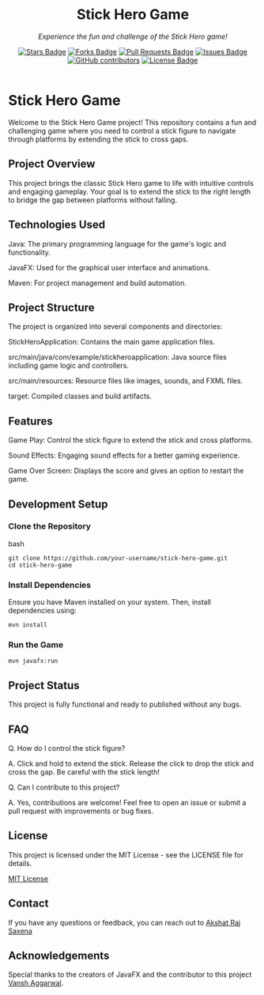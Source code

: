 <h1 align="center">Stick Hero Game</h1>
<p align="center"><i>Experience the fun and challenge of the Stick Hero game!</i></p>
<div align="center">
  <a href="https://github.com/akshatrajsaxena/StickHeroGameProjects/stargazers"><img src="https://img.shields.io/github/stars/akshatrajsaxena/StickHeroGameProjects" alt="Stars Badge"/></a>
  <a href="https://github.com/akshatrajsaxena/StickHeroGameProjects/network/members"><img src="https://img.shields.io/github/forks/akshatrajsaxena/StickHeroGameProjects" alt="Forks Badge"/></a>
  <a href="https://github.com/akshatrajsaxena/StickHeroGameProjects/pulls"><img src="https://img.shields.io/github/issues-pr/akshatrajsaxena/StickHeroGameProjects" alt="Pull Requests Badge"/></a>
  <a href="https://github.com/akshatrajsaxena/StickHeroGameProjects/issues"><img src="https://img.shields.io/github/issues/akshatrajsaxena/StickHeroGameProjects" alt="Issues Badge"/></a>
  <a href="https://github.com/akshatrajsaxena/StickHeroGameProjects/graphs/contributors"><img alt="GitHub contributors" src="https://img.shields.io/github/contributors/akshatrajsaxena/StickHeroGameProjects" ?color=2b9348"></a>
  <a href="https://github.com/akshatrajsaxena/StickHeroGameProjects/blob/master/LICENSE"><img src="https://img.shields.io/github/license/akshatrajsaxena/StickHeroGameProjects ?color=2b9348" alt="License Badge"/></a>
</div>
<br>

# Stick Hero Game

Welcome to the Stick Hero Game project! This repository contains a fun and challenging game where you need to control a stick figure to navigate through platforms by extending the stick to cross gaps.

## Project Overview

This project brings the classic Stick Hero game to life with intuitive controls and engaging gameplay. Your goal is to extend the stick to the right length to bridge the gap between platforms without falling.

## Technologies Used

Java: The primary programming language for the game's logic and functionality.

JavaFX: Used for the graphical user interface and animations.

Maven: For project management and build automation.

## Project Structure

The project is organized into several components and directories:

StickHeroApplication: Contains the main game application files.

src/main/java/com/example/stickheroapplication: Java source files including game logic and controllers.

src/main/resources: Resource files like images, sounds, and FXML files.

target: Compiled classes and build artifacts.

## Features

Game Play: Control the stick figure to extend the stick and cross platforms.

Sound Effects: Engaging sound effects for a better gaming experience.

Game Over Screen: Displays the score and gives an option to restart the game.

## Development Setup

### Clone the Repository

bash
```
git clone https://github.com/your-username/stick-hero-game.git
cd stick-hero-game
```

### Install Dependencies

Ensure you have Maven installed on your system. Then, install dependencies using:

```
mvn install
```

### Run the Game

```
mvn javafx:run
```

## Project Status

This project is fully functional and ready to published without any bugs.

## FAQ

Q. How do I control the stick figure?

A. Click and hold to extend the stick. Release the click to drop the stick and cross the gap. Be careful with the stick length!

Q. Can I contribute to this project?

A. Yes, contributions are welcome! Feel free to open an issue or submit a pull request with improvements or bug fixes.

## License

This project is licensed under the MIT License - see the LICENSE file for details.

[MIT License](https://github.com/akshatrajsaxena/StickHeroGameProjects/blob/main/LICENSE)

## Contact

If you have any questions or feedback, you can reach out to [Akshat Raj Saxena](mailto:akshat22054@iiitd.ac.in)

## Acknowledgements

Special thanks to the creators of JavaFX and the contributor to this project [Vansh Aggarwal](https://github.com/VanshAg283).
